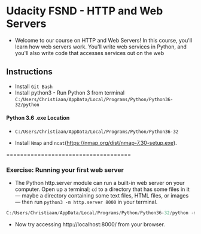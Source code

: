 # Udacity FSND - HTTP and Web Servers

* Welcome to our course on HTTP and Web Servers! In this course, you'll learn how web servers work. You'll write web services in Python, and you'll also write code that accesses services out on the web

## Instructions
* Install `Git Bash`
* Install python3 - Run Python 3 from terminal `C:/Users/Christiaan/AppData/Local/Programs/Python/Python36-32/python`

#### Python 3.6 .exe Location
* `C:/Users/Christiaan/AppData/Local/Programs/Python/Python36-32`

* Install `Nmap` and `ncat`(https://nmap.org/dist/nmap-7.30-setup.exe).

====================================

### Exercise: Running your first web server
* The Python http.server module can run a built-in web server on your computer.
Open up a terminal; `cd` to a directory that has some files in it — maybe a directory containing some text files, HTML files, or images — then run `python3 -m http.server 8000` in your terminal.

```python
C:/Users/Christiaan/AppData/Local/Programs/Python/Python36-32/python -m http.server 8000
```
* Now try accessing http://localhost:8000/ from your browser.